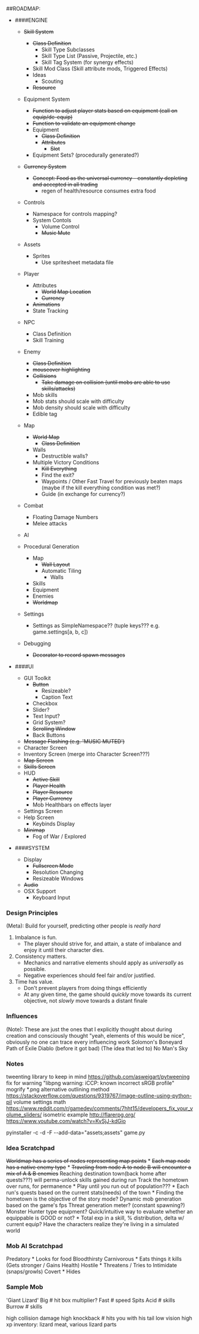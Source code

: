 ##ROADMAP:
* ####ENGINE
    * ~~Skill System~~
        * ~~Class Definition~~
            * Skill Type Subclasses
            * Skill Type List (Passive, Projectile, etc.)
            * Skill Tag System (for synergy effects)
        * Skill Mod Class (Skill attribute mods, Triggered Effects)
        * Ideas
            * Scouting
        * ~~Resource~~

    * Equipment System
        * ~~Function to adjust player stats based on equipment (call on equip/de-equip)~~
        * ~~Function to validate an equipment change~~
        * Equipment
            * ~~Class Definition~~
            * ~~Attributes~~
                * ~~Slot~~
        * Equipment Sets? (procedurally generated?)
                
    * ~~Currency System~~
        * ~~Concept: Food as the universal currency - constantly depleting and accepted in all trading~~
            * regen of health/resource consumes extra food
    
    * Controls
        * Namespace for controls mapping?
        * System Contols
            * Volume Control
            * ~~Music Mute~~
    
    * Assets
        * Sprites
            * Use spritesheet metadata file
    
    * Player
        * Attributes
            * ~~World Map Location~~
            * ~~Currency~~
        * ~~Animations~~
        * State Tracking
        
    * NPC
        * Class Definition
        * Skill Training

    * Enemy
        * ~~Class Definition~~
        * ~~mouseover highlighting~~
        * ~~Collisions~~
            * ~~Take damage on collision (until mobs are able to use skills/attacks)~~
        * Mob skills
        * Mob stats should scale with difficulty
        * Mob density should scale with difficulty
        * Edible tag

    * Map
        * ~~World Map~~
            * ~~Class Definition~~
        * Walls
            * Destructible walls?
        * Multiple Victory Conditions
            * ~~Kill Everything~~
            * Find the exit?
            * Waypoints / Other Fast Travel for previously beaten maps (maybe if the kill everything condition was met?)
            * Guide (in exchange for currency?)
        
    * Combat
        * Floating Damage Numbers
        * Melee attacks
        
    * AI
        
    * Procedural Generation
        * Map
            * ~~Wall Layout~~
            * Automatic Tiling
                * Walls
        * Skills
        * Equipment
        * Enemies
        * ~~Worldmap~~
    
    * Settings
        * Settings as SimpleNamespace?? (tuple keys??? e.g. game.settings[a, b, c])
        
    * Debugging
        * ~~Decorator to record spawn messages~~

* ####UI
    * GUI Toolkit
        * ~~Button~~
            * Resizeable?
            * Caption Text
        * Checkbox
        * Slider?
        * Text Input?
        * Grid System?
        * ~~Scrolling Window~~
        * Back Buttons
    * ~~Message Flashing (e.g. 'MUSIC MUTED')~~
    * Character Screen
    * Inventory Screen (merge into Character Screen???)
    * ~~Map Screen~~
    * ~~Skills Screen~~
    * HUD
        * ~~Active Skill~~
        * ~~Player Health~~
        * ~~Player Resource~~
        * ~~Player Currency~~
        * Mob Healthbars on effects layer
    * Settings Screen
    * Help Screen
        * Keybinds Display
    * ~~Minimap~~
        * Fog of War / Explored

* ####SYSTEM
    * Display
        * ~~Fullscreen Mode~~
        * Resolution Changing
        * Resizeable Windows
    * ~~Audio~~
    * OSX Support
        * Keyboard Input
    
### Design Principles
(Meta): Build for yourself, predicting other people is *really hard*
1. Imbalance is fun.
    - The player should strive for, and attain, a state of imbalance and enjoy it until their character dies.
2. Consistency matters.
    - Mechanics and narrative elements should apply as *universally* as possible.
    - Negative experiences should feel fair and/or justified.
3. Time has value.
    - Don't prevent players from doing things efficiently
    - At any given time, the game should *quickly* move towards its current objective, not *slowly* move towards a distant finale
        
        
### Influences
(Note): These are just the ones that I explicitly thought about during creation and consciously thought
"yeah, elements of this would be nice", obviously no one can trace every influencing work
Solomon's Boneyard
Path of Exile
Diablo (before it got bad)
(The idea that led to) No Man's Sky
    
### Notes
tweenting library to keep in mind
    https://github.com/asweigart/pytweening
fix for warning "libpng warning: iCCP: known incorrect sRGB profile"
    mogrify *.png
alternative outlining method
    https://stackoverflow.com/questions/9319767/image-outline-using-python-pil
volume settings math
    https://www.reddit.com/r/gamedev/comments/7hht15/developers_fix_your_volume_sliders/
isometric example
    http://flarerpg.org/
    https://www.youtube.com/watch?v=KvSjJ-kdGio
    
pyinstaller -c -d -F --add-data="assets;assets" game.py

### Idea Scratchpad
~~Worldmap has a series of nodes representing map points~~
    * ~~Each map node has a native enemy type~~
        * ~~Traveling from node A to node B will encounter a mix of A & B enemies~~
Reaching destination town(back home after quests???) will perma-unlock skills gained during run
Track the hometown over runs, for permanence
    * Play until you run out of population???
    * Each run's quests based on the current stats(needs) of the town
    * Finding the hometown is the objective of the story mode?
Dynamic mob generation based on the game's fps
Threat generation meter? (constant spawning?)
Monster Hunter type equipment?
Quick/intuitive way to evaluate whether an equippable is GOOD or not?
    * Total exp in a skill, % distribution, delta w/ current equip?
Have the characters realize they're living in a simulated world

### Mob AI Scratchpad
Predatory
    * Looks for food
Bloodthirsty
Carnivorous
    * Eats things it kills (Gets stronger / Gains Health)
Hostile
    * Threatens / Tries to Intimidate (snaps/growls)
Covert
    * Hides

### Sample Mob
'Giant Lizard'
Big   # hit box multiplier?
Fast  # speed
Spits Acid # skills
Burrow # skills

high collision damage
high knockback # hits you with his tail
low vision
high xp
inventory: lizard meat, various lizard parts